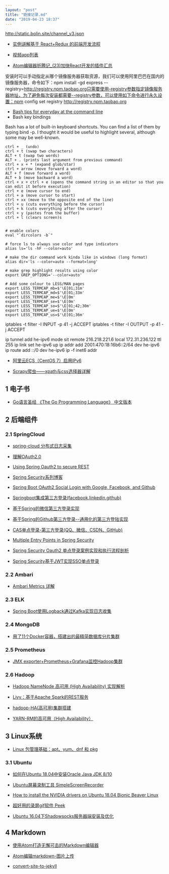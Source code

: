 ```yaml
---
layout: "post"
title: "链接记录.md"
date: "2019-04-23 18:37"
---
```


http://static.bolin.site/channel_v3.json


+ [实例讲解基于 React+Redux 的前端开发流程](https://segmentfault.com/a/1190000005356568)

+ [视频app列表](https://www.hanyastar.com/webUS/apps-store-video.html)

+ [Atom编辑器折腾记_(23)加快React开发的插件汇总](https://blog.csdn.net/crper/article/details/52196675)


安装时可以手动指定从哪个镜像服务器获取资源，我们可以使用阿里巴巴在国内的镜像服务器，命令如下：npm install -gd express --registry=http://registry.npm.taobao.org只需要使用–registry参数指定镜像服务器地址，为了避免每次安装都需要--registry参数，可以使用如下命令进行永久设置：npm config set registry http://registry.npm.taobao.org

+ [Bash tips for everyday at the command line](https://opensource.com/article/18/5/bash-tricks)
+ Bash key bindings

Bash has a lot of built-in keyboard shortcuts. You can find a list of them by typing bind -p. I thought it would be useful to highlight several, although some may be well-known.

    ctrl + _ (undo)
    ctrl + t (swap two characters)
    ALT + t (swap two words)
    ALT + . (prints last argument from previous command)
    ctrl + x + * (expand glob/star)
    ctrl + arrow (move forward a word)
    ALT + f (move forward a word)
    ALT + b (move backward a word)
    ctrl + x + ctrl + e (opens the command string in an editor so that you can edit it before execution)
    ctrl + e (move cursor to end)
    ctrl + a (move cursor to start)
    ctrl + xx (move to the opposite end of the line)
    ctrl + u (cuts everything before the cursor)
    ctrl + k (cuts everything after the cursor)
    ctrl + y (pastes from the buffer)
    ctrl + l (clears screen)s


    # enable colors
    eval "`dircolors -b`"

    # force ls to always use color and type indicators
    alias ls='ls -hF --color=auto'

    # make the dir command work kinda like in windows (long format)
    alias dir='ls --color=auto --format=long'

    # make grep highlight results using color
    export GREP_OPTIONS='--color=auto'

    # Add some colour to LESS/MAN pages
    export LESS_TERMCAP_mb=$'\E[01;31m'
    export LESS_TERMCAP_md=$'\E[01;33m'
    export LESS_TERMCAP_me=$'\E[0m'
    export LESS_TERMCAP_se=$'\E[0m'
    export LESS_TERMCAP_so=$'\E[01;42;30m'
    export LESS_TERMCAP_ue=$'\E[0m'
    export LESS_TERMCAP_us=$'\E[01;36m'



iptables -t filter -I INPUT -p 41 -j ACCEPT
iptables -t filter -I OUTPUT -p 41 -j ACCEPT


ip tunnel add he-ipv6 mode sit remote 216.218.221.6 local 172.31.236.122 ttl 255
ip link set he-ipv6 up
ip addr add 2001:470:18:16b6::2/64 dev he-ipv6
ip route add ::/0 dev he-ipv6
ip -f inet6 addr


+ [阿里云ECS（CentOS 7）启用IPv6 ](http://hellonp.com/%E9%98%BF%E9%87%8C%E4%BA%91ecs%E5%90%AF%E7%94%A8ipv6/)

+ [Scrapy爬虫——xpath与css选择器详解](https://www.jianshu.com/p/489c5d21cdc7)


## 1 电子书
* [Go语言圣经 《The Go Programming Language》 中文版本](https://docs.hacknode.org/gopl-zh/)

## 2 后端组件


### 2.1 SpringCloud
* [spring-cloud 分布式日志采集](https://blog.csdn.net/guduyishuai/article/details/79228306)
* [理解OAuth2.0](http://www.ruanyifeng.com/blog/2014/05/oauth_2_0.html)

* [Using Spring Oauth2 to secure REST](http://www.tinmegali.com/en/2017/06/25/oauth2-using-spring/)

* [Spring Security系列博客](https://www.jianshu.com/u/fb66b7412d27)

* [Spring Boot OAuth2 Social Login with Google, Facebook, and Github](https://www.callicoder.com/spring-boot-security-oauth2-social-login-part-1/)

* [Springboot集成第三方登录(facebook,linkedin,github)](https://blog.csdn.net/iverson2010112228/article/details/53673132)

* [基于Spring的微信第三方登录实现](https://www.tianmaying.com/tutorial/OAuth-login-weixin)

* [基于Spring的Github第三方登录--通用化的第三方登陆实现](https://www.tianmaying.com/tutorial/OAuth-login-impl)


* [CAS单点登录-第三方登录(QQ、微信、CSDN、GitHub)](https://blog.csdn.net/u010475041/article/details/78300586)

* [Multiple Entry Points in Spring Security](https://www.baeldung.com/spring-security-multiple-entry-points)

* [Spring Security Oauth2 单点登录案例实现和执行流程剖析](https://www.cnblogs.com/xifengxiaoma/p/10043173.html)

* [Spring Security基于JWT实现SSO单点登录](https://blog.csdn.net/qq_36144258/article/details/79425942)

### 2.2 Ambari

* [Ambari Metrics 详解](https://www.ibm.com/developerworks/cn/opensource/os-cn-ambari-metrics/index.html)

### 2.3 ELK
* [Spring Boot使用Logback通过Kafka实现日志收集](http://blog.microservice4.net/2018/08/23/springboot-logback-kafka/)


### 2.4 MongoDB
* [用了11个Docker容器，搭建出的最精简数据库分片集群](https://www.toutiao.com/a6641517937695916551/)
### 2.5 Prometheus
* [JMX exporter+Prometheus+Grafana监控Hadoop集群](https://www.cnblogs.com/caizhenghui/p/9132414.html)


### 2.6 Hadoop
* [Hadoop NameNode 高可用 (High Availability) 实现解析](https://www.ibm.com/developerworks/cn/opensource/os-cn-hadoop-name-node/index.html)

* [Livy：基于Apache Spark的REST服务](http://jerryshao.me/2018/01/05/livy-spark-based-rest-service/)

* [hadoop-HA(高可用)集群搭建](http://www.codebusy.cc/2018/04/16/hadoop-HA\(%E9%AB%98%E5%8F%AF%E7%94%A8\)%E9%9B%86%E7%BE%A4%E6%90%AD%E5%BB%BA/)

* [YARN-RM的高可用（High Availability）](https://www.zybuluo.com/changedi/note/675439)

## 3 Linux系统
* [Linux 包管理基础：apt、yum、dnf 和 pkg](https://linux.cn/article-8782-1.html)

### 3.1 Ubuntu

* [如何在Ubuntu 18.04中安装Oracle Java JDK 8/10](https://www.linuxidc.com/Linux/2018-06/152667.htm)

* [Ubuntu屏幕录制工具 SimpleScreenRecorder](https://blog.csdn.net/Draonly/article/details/74898031)

* [How to install the NVIDIA drivers on Ubuntu 18.04 Bionic Beaver Linux ](https://linuxconfig.org/how-to-install-the-nvidia-drivers-on-ubuntu-18-04-bionic-beaver-linux)

* [超好用的录屏gif软件 Peek](https://www.jianshu.com/p/9069991bbce6)
* [Ubuntu 16.04下Shadowsocks服务器端安装及优化](https://www.polarxiong.com/archives/Ubuntu-16-04%E4%B8%8BShadowsocks%E6%9C%8D%E5%8A%A1%E5%99%A8%E7%AB%AF%E5%AE%89%E8%A3%85%E5%8F%8A%E4%BC%98%E5%8C%96.html)

## 4 Markdown
* [使用Atom打造无懈可击的Markdown编辑器](https://www.cnblogs.com/fanzhidongyzby/p/6637084.html)

* [Atom编辑markdown-图片上传](https://www.jianshu.com/p/fa30b769c5cc)

* [convert-site-to-jekyll](https://jekyllrb.com/tutorials/convert-site-to-jekyll/)
